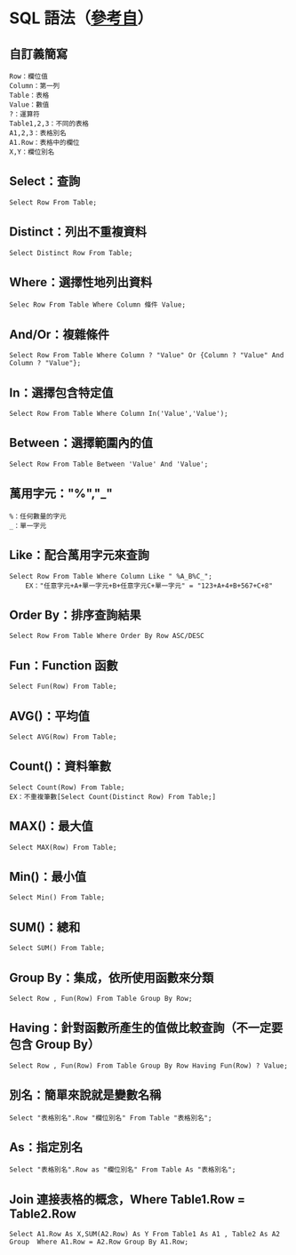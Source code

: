 # SQL 語法（[參考自](https://www.1keydata.com/tw/sql/sql.html)）

## 自訂義簡寫
```
Row：欄位值
Column：第一列
Table：表格
Value：數值
?：運算符
Table1,2,3：不同的表格
A1,2,3：表格別名
A1.Row：表格中的欄位
X,Y：欄位別名
```
## Select：查詢
```
Select Row From Table;
```
## Distinct：列出不重複資料
```
Select Distinct Row From Table;
```
## Where：選擇性地列出資料
```
Selec Row From Table Where Column 條件 Value;
```
## And/Or：複雜條件
```
Select Row From Table Where Column ? "Value" Or {Column ? "Value" And Column ? "Value"};
```
## In：選擇包含特定值
```
Select Row From Table Where Column In('Value','Value');
```
## Between：選擇範圍內的值
```
Select Row From Table Between 'Value' And 'Value';
```
## 萬用字元："%","_"
```
%：任何數量的字元
_：單一字元
```
## Like：配合萬用字元來查詢
```
Select Row From Table Where Column Like " %A_B%C_"; 
    EX："任意字元+A+單一字元+B+任意字元C+單一字元" = "123+A+4+B+567+C+8"
```
## Order By：排序查詢結果
```
Select Row From Table Where Order By Row ASC/DESC
```
## Fun：Function 函數 
```
Select Fun(Row) From Table;
```
## AVG()：平均值 
```
Select AVG(Row) From Table;
```
## Count()：資料筆數 
```
Select Count(Row) From Table;
EX：不重複筆數[Select Count(Distinct Row) From Table;]
```
## MAX()：最大值 
```
Select MAX(Row) From Table;
```
## Min()：最小值 
```
Select Min() From Table;
```
## SUM()：總和 
```
Select SUM() From Table;
```
## Group By：集成，依所使用函數來分類 
```
Select Row , Fun(Row) From Table Group By Row;
```
## Having：針對函數所產生的值做比較查詢（不一定要包含 Group By）
```
Select Row , Fun(Row) From Table Group By Row Having Fun(Row) ? Value;
```
## 別名：簡單來說就是變數名稱 
```
Select "表格別名".Row "欄位別名" From Table "表格別名";
```
## As：指定別名
```
Select "表格別名".Row as "欄位別名" From Table As "表格別名";
```
## Join 連接表格的概念，Where Table1.Row = Table2.Row 
```
Select A1.Row As X,SUM(A2.Row) As Y From Table1 As A1 , Table2 As A2 Group  Where A1.Row = A2.Row Group By A1.Row;
```

